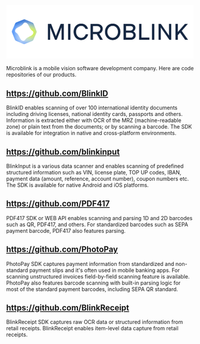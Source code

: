 <p align="center" >
  <img src="https://raw.githubusercontent.com/microblink/about/master/microblink-logo.png" alt="microblink.com" title="microblink.com">
</p>

Microblink is a mobile vision software development company. Here are code repositories of our products.

## https://github.com/BlinkID

BlinkID enables scanning of over 100 international identity documents including driving licenses, national identity cards, passports and others. Information is extracted either with OCR of the MRZ (machine-readable zone) or plain text from the documents; or by scanning a barcode. The SDK is available for integration in native and cross-platform environments.


## https://github.com/blinkinput

BlinkInput is a various data scanner and enables scanning of predefined structured information such as VIN, license plate, TOP UP codes, IBAN, payment data (amount, reference, account number), coupon numbers etc. The SDK is available for native Android and iOS platforms.

## https://github.com/PDF417

PDF417 SDK or WEB API enables scanning and parsing 1D and 2D barcodes such as QR, PDF417, and others. For standardized barcodes such as SEPA payment barcode, PDF417 also features parsing. 

## https://github.com/PhotoPay

PhotoPay SDK captures payment information from standardized and non-standard payment slips and it's often used in mobile banking apps. For scanning unstructured invoices field-by-field scanning feature is available. PhotoPay also features barcode scanning with built-in parsing logic for most of the standard payment barcodes, including SEPA QR standard.

## https://github.com/BlinkReceipt

BlinkReceipt SDK captures raw OCR data or structured information from retail receipts. BlinkReceipt enables item-level data capture from retail receipts. 
